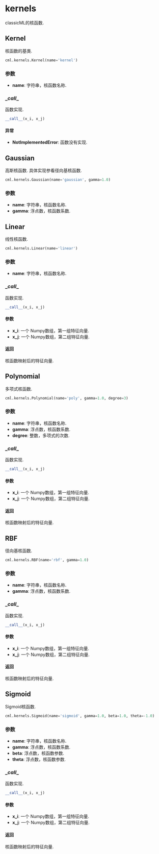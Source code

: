 # kernels

classicML的核函数.

## Kernel

核函数的基类.

```python
cml.kernels.Kernel(name='kernel')
```

### 参数

* <b>name</b>: 字符串，核函数名称.

### \__call__

函数实现.

```python
__call__(x_i, x_j)
```

#### 异常

* <b>NotImplementedError</b>: 函数没有实现.

## Gaussian

高斯核函数. 具体实现参看径向基核函数.

```python
cml.kernels.Gaussian(name='gaussian', gamma=1.0)
```

### 参数

* <b>name</b>: 字符串，核函数名称.
* <b>gamma</b>: 浮点数，核函数系数.

## Linear

线性核函数.

```python
cml.kernels.Linear(name='linear')
```

### 参数

* <b>name</b>: 字符串，核函数名称.

### \__call__

函数实现.

```python
__call__(x_i, x_j)
```

#### 参数

* <b>x_i</b>: 一个 Numpy数组，第一组特征向量.
* <b>x_j</b>: 一个 Numpy数组，第二组特征向量.

#### 返回

核函数映射后的特征向量.

## Polynomial

多项式核函数.

```python
cml.kernels.Polynomial(name='poly', gamma=1.0, degree=3)
```

### 参数

* <b>name</b>: 字符串，核函数名称.
* <b>gamma</b>: 浮点数，核函数系数.
* <b>degree</b>: 整数，多项式的次数.

### \__call__

函数实现.

```python
__call__(x_i, x_j)
```

#### 参数

* <b>x_i</b>: 一个 Numpy数组，第一组特征向量.
* <b>x_j</b>: 一个 Numpy数组，第二组特征向量.

#### 返回

核函数映射后的特征向量.

## RBF

径向基核函数.

```python
cml.kernels.RBF(name='rbf', gamma=1.0)
```

### 参数

* <b>name</b>: 字符串，核函数名称.
* <b>gamma</b>: 浮点数，核函数系数.

### \__call__

函数实现.

```python
__call__(x_i, x_j)
```

#### 参数

* <b>x_i</b>: 一个 Numpy数组，第一组特征向量.
* <b>x_j</b>: 一个 Numpy数组，第二组特征向量.

#### 返回

核函数映射后的特征向量.

## Sigmoid

Sigmoid核函数.

```python
cml.kernels.Sigmoid(name='sigmoid', gamma=1.0, beta=1.0, theta=-1.0)
```

### 参数

* <b>name</b>: 字符串，核函数名称.
* <b>gamma</b>: 浮点数，核函数系数.
* <b>beta</b>: 浮点数，核函数参数.
* <b>theta</b>: 浮点数，核函数参数.

### \__call__

函数实现.

```python
__call__(x_i, x_j)
```

#### 参数

* <b>x_i</b>: 一个 Numpy数组，第一组特征向量.
* <b>x_j</b>: 一个 Numpy数组，第二组特征向量.

#### 返回

核函数映射后的特征向量.